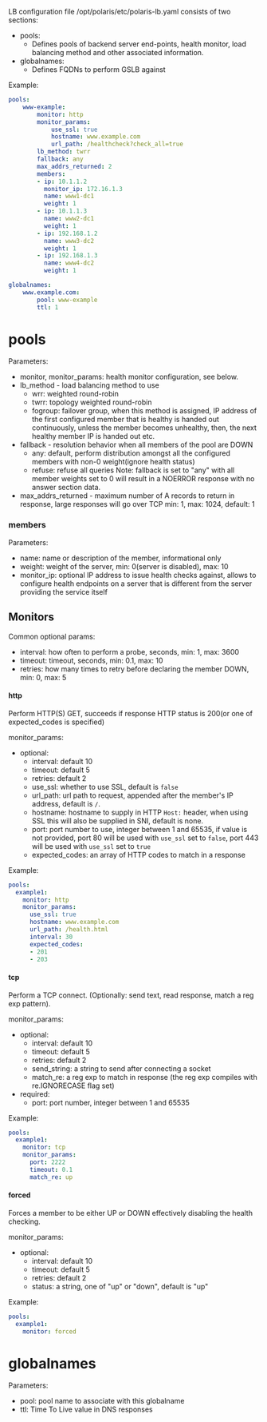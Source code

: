 LB configuration file /opt/polaris/etc/polaris-lb.yaml consists of two sections:
- pools:
    - Defines pools of backend server end-points, health monitor, load balancing method and other associated information.
- globalnames:
    - Defines FQDNs to perform GSLB against

Example:
```yaml
pools:
    www-example:
        monitor: http
        monitor_params:
            use_ssl: true
            hostname: www.example.com
            url_path: /healthcheck?check_all=true
        lb_method: twrr 
        fallback: any
        max_addrs_returned: 2
        members:
        - ip: 10.1.1.2
          monitor_ip: 172.16.1.3
          name: www1-dc1
          weight: 1
        - ip: 10.1.1.3
          name: www2-dc1
          weight: 1
        - ip: 192.168.1.2
          name: www3-dc2
          weight: 1
        - ip: 192.168.1.3
          name: www4-dc2
          weight: 1

globalnames:
    www.example.com:
        pool: www-example
        ttl: 1
```

# pools

Parameters:
- monitor, monitor_params: health monitor configuration, see below.
- lb_method - load balancing method to use
    - wrr: weighted round-robin
    - twrr: topology weighted round-robin
    - fogroup: failover group, when this method is assigned, IP address of the first configured member that is healthy is handed out continuously, unless the member becomes unhealthy, then, the next healthy member IP is handed out etc.
- fallback - resolution behavior when all members of the pool are DOWN
    - any: default, perform distribution amongst all the configured members with non-0 weight(ignore health status)
    - refuse: refuse all queries
      Note: fallback is set to "any" with all member weights set to 0 will result in a NOERROR response with no answer section data.
- max_addrs_returned - maximum number of A records to return in response, large responses will go over TCP min: 1, max: 1024, default: 1

### members
Parameters:
- name: name or description of the member, informational only
- weight: weight of the server, min: 0(server is disabled), max: 10
- monitor_ip: optional IP address to issue health checks against, allows to configure health endpoints on a server that is different from the server providing the service itself

## Monitors

Common optional params:
- interval: how often to perform a probe, seconds, min: 1, max: 3600
- timeout: timeout, seconds, min: 0.1, max: 10
- retries: how many times to retry before declaring the member DOWN, min: 0, max: 5

#### http
Perform HTTP(S) GET, succeeds if response HTTP status is 200(or one of expected_codes is specified)

monitor_params:
- optional:
    - interval: default 10
    - timeout: default 5
    - retries: default 2
    - use_ssl: whether to use SSL, default is `false`
    - url_path: url path to request, appended after the member's IP address, default is `/`.
    - hostname: hostname to supply in HTTP `Host:` header, when using SSL this will also be supplied in SNI, default is none.
    - port: port number to use, integer between 1 and 65535, if value is not provided, port 80 will be used with `use_ssl` set to `false`, port 443 will be used with `use_ssl` set to `true`
    - expected_codes: an array of HTTP codes to match in a response

Example:
```yaml
pools:
  example1:
    monitor: http
    monitor_params:
      use_ssl: true
      hostname: www.example.com
      url_path: /health.html
      interval: 30
      expected_codes:
      - 201
      - 203
```

#### tcp
Perform a TCP connect. (Optionally: send text, read response, match a reg exp pattern).

monitor_params:
- optional:
    - interval: default 10
    - timeout: default 5
    - retries: default 2
    - send_string: a string to send after connecting a socket
    - match_re: a reg exp to match in response (the reg exp compiles with re.IGNORECASE flag set)
- required:
    - port: port number, integer between 1 and 65535

Example:
```yaml
pools:
  example1:
    monitor: tcp
    monitor_params:
      port: 2222
      timeout: 0.1
      match_re: up
```

#### forced
Forces a member to be either UP or DOWN effectively disabling the health checking.

monitor_params:
- optional:
    - interval: default 10
    - timeout: default 5
    - retries: default 2
    - status: a string, one of "up" or "down", default is "up"

Example:
```yaml
pools:
  example1:
    monitor: forced
```
# globalnames

Parameters:
- pool: pool name to associate with this globalname
- ttl: Time To Live value in DNS responses